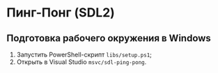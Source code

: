 # Пинг-Понг (SDL2)

## Подготовка рабочего окружения в Windows

1. Запустить PowerShell-скрипт `libs/setup.ps1`;
2. Открыть в Visual Studio `msvc/sdl-ping-pong`.